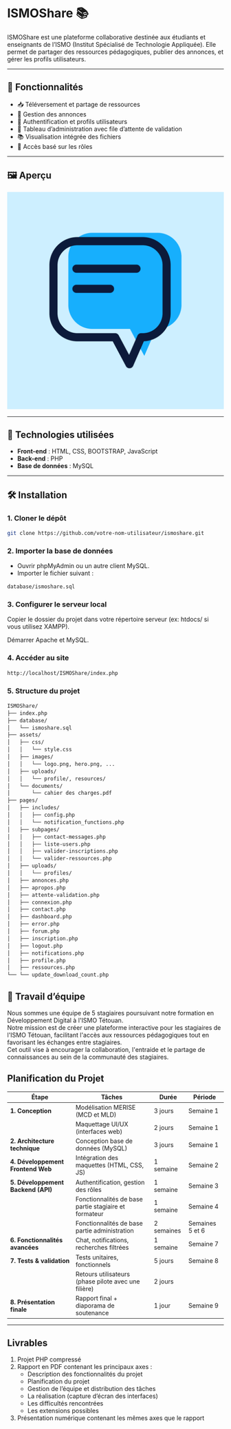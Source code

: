 # ISMOShare 📚

ISMOShare est une plateforme collaborative destinée aux étudiants et enseignants de l’ISMO (Institut Spécialisé de Technologie Appliquée). Elle permet de partager des ressources pédagogiques, publier des annonces, et gérer les profils utilisateurs.

---

## 🚀 Fonctionnalités

- 📥 Téléversement et partage de ressources  
- 📢 Gestion des annonces  
- 👥 Authentification et profils utilisateurs  
- 📄 Tableau d’administration avec file d’attente de validation  
- 📚 Visualisation intégrée des fichiers  
- 🔐 Accès basé sur les rôles  

---

## 🖼️ Aperçu

![Aperçu ISMOShare](assets/images/ISMO%20SHARE.png)

---

## 🧱 Technologies utilisées

- **Front-end** : HTML, CSS, BOOTSTRAP, JavaScript
- **Back-end** : PHP
- **Base de données** : MySQL

---

## 🛠 Installation

### 1. Cloner le dépôt

```bash
git clone https://github.com/votre-nom-utilisateur/ismoshare.git
```

### 2. Importer la base de données

- Ouvrir phpMyAdmin ou un autre client MySQL.
- Importer le fichier suivant :

```bash
database/ismoshare.sql
```

### 3. Configurer le serveur local

Copier le dossier du projet dans votre répertoire serveur (ex: htdocs/ si vous utilisez XAMPP).

Démarrer Apache et MySQL.

### 4. Accéder au site

```bash
http://localhost/ISMOShare/index.php
```

### 5. Structure du projet

```bash
ISMOShare/
├── index.php
├── database/
│   └── ismoshare.sql
├── assets/
│   ├── css/
│   │   └── style.css
│   ├── images/
│   │   └── logo.png, hero.png, ...
│   ├── uploads/
│   │   └── profile/, resources/
│   └── documents/
│       └── cahier des charges.pdf
├── pages/
│   ├── includes/
│   │   ├── config.php
│   │   └── notification_functions.php
│   ├── subpages/
│   │   ├── contact-messages.php
│   │   ├── liste-users.php
│   │   ├── valider-inscriptions.php
│   │   └── valider-ressources.php
│   ├── uploads/
│   │   └── profiles/
│   ├── annonces.php
│   ├── apropos.php
│   ├── attente-validation.php
│   ├── connexion.php
│   ├── contact.php
│   ├── dashboard.php
│   ├── error.php
│   ├── forum.php
│   ├── inscription.php
│   ├── logout.php
│   ├── notifications.php
│   ├── profile.php
│   ├── ressources.php
└── └── update_download_count.php
```

## 👥 Travail d’équipe

Nous sommes une équipe de 5 stagiaires poursuivant notre formation en Développement Digital à l'ISMO Tétouan.  
Notre mission est de créer une plateforme interactive pour les stagiaires de l'ISMO Tétouan, facilitant l'accès aux ressources pédagogiques tout en favorisant les échanges entre stagiaires.  
Cet outil vise à encourager la collaboration, l'entraide et le partage de connaissances au sein de la communauté des stagiaires.

## Planification du Projet

| **Étape**               | **Tâches**                                         | **Durée**   | **Période**     |
|-------------------------|---------------------------------------------------|-------------|-----------------|
| **1. Conception**        | Modélisation MERISE (MCD et MLD)                   | 3 jours     | Semaine 1       |
|                         | Maquettage UI/UX (interfaces web)                  | 2 jours     | Semaine 1       |
| **2. Architecture technique** | Conception base de données (MySQL)             | 3 jours     | Semaine 1       |
| **4. Développement Frontend Web** | Intégration des maquettes (HTML, CSS, JS)  | 1 semaine   | Semaine 2       |
| **5. Développement Backend (API)** | Authentification, gestion des rôles         | 1 semaine   | Semaine 3       |
|                         | Fonctionnalités de base partie stagiaire et formateur | 1 semaine | Semaine 4       |
|                         | Fonctionnalités de base partie administration      | 2 semaines  | Semaines 5 et 6 |
| **6. Fonctionnalités avancées** | Chat, notifications, recherches filtrées      | 1 semaine   | Semaine 7       |
| **7. Tests & validation** | Tests unitaires, fonctionnels                      | 5 jours   | Semaine 8       |
|                         | Retours utilisateurs (phase pilote avec une filière) | 2 jours   |                 |
| **8. Présentation finale** | Rapport final + diaporama de soutenance            | 1 jour      | Semaine 9       |

---

## Livrables

1. Projet PHP compressé  
2. Rapport en PDF contenant les principaux axes :  
   - Description des fonctionnalités du projet  
   - Planification du projet  
   - Gestion de l’équipe et distribution des tâches  
   - La réalisation (capture d’écran des interfaces)  
   - Les difficultés rencontrées  
   - Les extensions possibles  
3. Présentation numérique contenant les mêmes axes que le rapport
